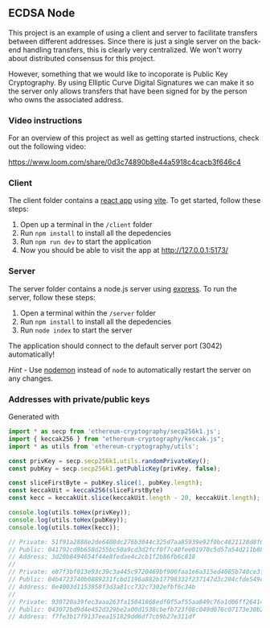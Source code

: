 ## ECDSA Node

This project is an example of using a client and server to facilitate transfers between different addresses. Since there is just a single server on the back-end handling transfers, this is clearly very centralized. We won't worry about distributed consensus for this project.

However, something that we would like to incoporate is Public Key Cryptography. By using Elliptic Curve Digital Signatures we can make it so the server only allows transfers that have been signed for by the person who owns the associated address.

### Video instructions
For an overview of this project as well as getting started instructions, check out the following video:

https://www.loom.com/share/0d3c74890b8e44a5918c4cacb3f646c4
 
### Client

The client folder contains a [react app](https://reactjs.org/) using [vite](https://vitejs.dev/). To get started, follow these steps:

1. Open up a terminal in the `/client` folder
2. Run `npm install` to install all the depedencies
3. Run `npm run dev` to start the application 
4. Now you should be able to visit the app at http://127.0.0.1:5173/

### Server

The server folder contains a node.js server using [express](https://expressjs.com/). To run the server, follow these steps:

1. Open a terminal within the `/server` folder 
2. Run `npm install` to install all the depedencies 
3. Run `node index` to start the server 

The application should connect to the default server port (3042) automatically! 

_Hint_ - Use [nodemon](https://www.npmjs.com/package/nodemon) instead of `node` to automatically restart the server on any changes.


### Addresses with private/public keys

Generated with 

```js
import * as secp from 'ethereum-cryptography/secp256k1.js';
import { keccak256 } from "ethereum-cryptography/keccak.js";
import * as utils from 'ethereum-cryptography/utils';

const privKey = secp.secp256k1.utils.randomPrivateKey();
const pubKey = secp.secp256k1.getPublicKey(privKey, false);

const sliceFirstByte = pubKey.slice(1, pubKey.length);
const keccakUit = keccak256(sliceFirstByte)
const kecc = keccakUit.slice(keccakUit.length - 20, keccakUit.length);

console.log(utils.toHex(privKey));
console.log(utils.toHex(pubKey));
console.log(utils.toHex(kecc));

// Private: 51f91a2888e2de6408dc276b3044c325d7aa85939e92f0bc4821128d8f636c81
// Public: 041792cd9b658d255bc50a9cd3d2fcf0f7c40fee01970c5d57a54d211b8873aefbed0d03d636b27087e05e3d0b8dea2a374509c37442bd7a36ed63fc92dcd781a7
// Address: 3d20b8494654f44e8fedae4c2cb1f2b86fb6c818
// 
// Private: e87f3bf013e93c39c3a445c9720469bf900faa1e6a315ed4085b740ce3ff355b
// Public: 04b4723740b0889231fcbd1196a882b17798332f237147d3c204cfde549ca0d44b037b64c95619f3a9c862acd7765177ab2f0d67faf01bfcf8fd40cf7d762c137d
// Address: 0e4003d1153858f3d3a81cc732c7302efbf6c34b
// 
// Private: 930720a39fec3aaa263fa15041868edf0f5af55aa849c76a1d06ff26414cbec9
// Public: 043072bd9d4e452d329be2a00d1538cbefb723f08c049d076c07173e30b23350a57dbacf8a320f02ab960ee1dbbab35ef93c584bd4ea993f17caddc6e16b84c6bd
// Address: f7fe3b17f9137eea151829dd6df7cb9b27e311df
```
